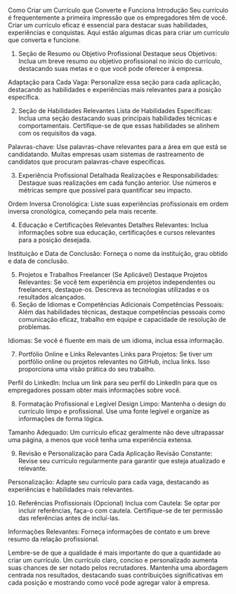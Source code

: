 Como Criar um Currículo que Converte e Funciona
Introdução
Seu currículo é frequentemente a primeira impressão que os empregadores têm de você. Criar um currículo eficaz é essencial para destacar suas habilidades, experiências e conquistas. Aqui estão algumas dicas para criar um currículo que converta e funcione.

1. Seção de Resumo ou Objetivo Profissional
Destaque seus Objetivos: Inclua um breve resumo ou objetivo profissional no início do currículo, destacando suas metas e o que você pode oferecer à empresa.

Adaptação para Cada Vaga: Personalize essa seção para cada aplicação, destacando as habilidades e experiências mais relevantes para a posição específica.

2. Seção de Habilidades Relevantes
Lista de Habilidades Específicas: Inclua uma seção destacando suas principais habilidades técnicas e comportamentais. Certifique-se de que essas habilidades se alinhem com os requisitos da vaga.

Palavras-chave: Use palavras-chave relevantes para a área em que está se candidatando. Muitas empresas usam sistemas de rastreamento de candidatos que procuram palavras-chave específicas.

3. Experiência Profissional Detalhada
Realizações e Responsabilidades: Destaque suas realizações em cada função anterior. Use números e métricas sempre que possível para quantificar seu impacto.

Ordem Inversa Cronológica: Liste suas experiências profissionais em ordem inversa cronológica, começando pela mais recente.

4. Educação e Certificações Relevantes
Detalhes Relevantes: Inclua informações sobre sua educação, certificações e cursos relevantes para a posição desejada.

Instituição e Data de Conclusão: Forneça o nome da instituição, grau obtido e data de conclusão.

5. Projetos e Trabalhos Freelancer (Se Aplicável)
Destaque Projetos Relevantes: Se você tem experiência em projetos independentes ou freelancers, destaque-os. Descreva as tecnologias utilizadas e os resultados alcançados.
6. Seção de Idiomas e Competências Adicionais
Competências Pessoais: Além das habilidades técnicas, destaque competências pessoais como comunicação eficaz, trabalho em equipe e capacidade de resolução de problemas.

Idiomas: Se você é fluente em mais de um idioma, inclua essa informação.

7. Portfólio Online e Links Relevantes
Links para Projetos: Se tiver um portfólio online ou projetos relevantes no GitHub, inclua links. Isso proporciona uma visão prática do seu trabalho.

Perfil do LinkedIn: Inclua um link para seu perfil do LinkedIn para que os empregadores possam obter mais informações sobre você.

8. Formatação Profissional e Legível
Design Limpo: Mantenha o design do currículo limpo e profissional. Use uma fonte legível e organize as informações de forma lógica.

Tamanho Adequado: Um currículo eficaz geralmente não deve ultrapassar uma página, a menos que você tenha uma experiência extensa.

9. Revisão e Personalização para Cada Aplicação
Revisão Constante: Revise seu currículo regularmente para garantir que esteja atualizado e relevante.

Personalização: Adapte seu currículo para cada vaga, destacando as experiências e habilidades mais relevantes.

10. Referências Profissionais (Opcional)
Inclua com Cautela: Se optar por incluir referências, faça-o com cautela. Certifique-se de ter permissão das referências antes de incluí-las.

Informações Relevantes: Forneça informações de contato e um breve resumo da relação profissional.

Lembre-se de que a qualidade é mais importante do que a quantidade ao criar um currículo. Um currículo claro, conciso e personalizado aumenta suas chances de ser notado pelos recrutadores. Mantenha uma abordagem centrada nos resultados, destacando suas contribuições significativas em cada posição e mostrando como você pode agregar valor à empresa.





